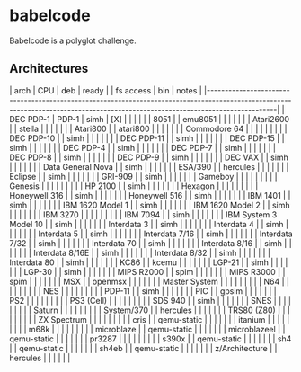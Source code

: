 # babelcode

Babelcode is a polyglot challenge.

## Architectures


|	arch		|	CPU	|	deb	| ready	|		| fs access	|	bin	|			notes					|
|-------------------------------------------------------------------------------------------------------------------------------------------------------------------------------|
| DEC PDP-1		| PDP-1		| simh		| [X]	|		|		|		|								|
| 8051			|		| emu8051	|	|		|		|		|								|
| Atari2600		|		| stella	|	|		|		|		|								|
| Atari800		|		| atari800	|	|		|		|		|								|
| Commodore 64		|		|		|	|		|		|		|								|
| DEC PDP-10		|		| simh		|	|		|		|		|								|
| DEC PDP-11		|		| simh		|	|		|		|		|								|
| DEC PDP-15		|		| simh		|	|		|		|		|								|
| DEC PDP-4		|		| simh		|	|		|		|		|								|
| DEC PDP-7		|		| simh		|	|		|		|		|								|
| DEC PDP-8		|		| simh		|	|		|		|		|								|
| DEC PDP-9		|		| simh		|	|		|		|		|								|
| DEC VAX		|		| simh		|	|		|		|		|								|
| Data General Nova	|		| simh		|	|		|		|		|								|
| ESA/390		|		| hercules	|	|		|		|		|								|
| Eclipse		|		| simh		|	|		|		|		|								|
| GRI-909		|		| simh		|	|		|		|		|								|
| Gameboy		|		|		|	|		|		|		|								|
| Genesis		|		|		|	|		|		|		|								|
| HP 2100		|		| simh		|	|		|		|		|								|
| Hexagon		|		|		|	|		|		|		|								|
| Honeywell 316		|		| simh		|	|		|		|		|								|
| Honeywell 516		|		| simh		|	|		|		|		|								|
| IBM 1401		|		| simh		|	|		|		|		|								|
| IBM 1620 Model 1	|		| simh		|	|		|		|		|								|
| IBM 1620 Model 2	|		| simh		|	|		|		|		|								|
| IBM 3270		|		|		|	|		|		|		|								|
| IBM 7094		|		| simh		|	|		|		|		|								|
| IBM System 3 Model 10	|		| simh		|	|		|		|		|								|
| Interdata 3		|		| simh		|	|		|		|		|								|
| Interdata 4		|		| simh		|	|		|		|		|								|
| Interdata 5		|		| simh		|	|		|		|		|								|
| Interdata 7/16	|		| simh		|	|		|		|		|								|
| Interdata 7/32	|		| simh		|	|		|		|		|								|
| Interdata 70		|		| simh		|	|		|		|		|								|
| Interdata 8/16	|		| simh		|	|		|		|		|								|
| Interdata 8/16E	|		| simh		|	|		|		|		|								|
| Interdata 8/32	|		| simh		|	|		|		|		|								|
| Interdata 80		|		| simh		|	|		|		|		|								|
| KC86			|		| kcemu		|	|		|		|		|								|
| LGP-21		|		| simh		|	|		|		|		|								|
| LGP-30		|		| simh		|	|		|		|		|								|
| MIPS R2000		|		| spim		|	|		|		|		|								|
| MIPS R3000		|		| spim		|	|		|		|		|								|
| MSX			|		| openmsx	|	|		|		|		|								|
| Master System		|		|		|	|		|		|		|								|
| N64			|		|		|	|		|		|		|								|
| NES			|		|		|	|		|		|		|								|
| PDP-11		|		| simh		|	|		|		|		|								|
| PIC			|		| gpsim		|	|		|		|		|								|
| PS2			|		|		|	|		|		|		|								|
| PS3 (Cell)		|		|		|	|		|		|		|								|
| SDS 940		|		| simh		|	|		|		|		|								|
| SNES			|		|		|	|		|		|		|								|
| Saturn		|		|		|	|		|		|		|								|
| System/370		|		| hercules	|	|		|		|		|								|
| TRS80 (Z80)		|		|		|	|		|		|		|								|
| ZX Spectrum		|		|		|	|		|		|		|								|
| cris			|		| qemu-static	|	|		|		|		|								|
| itanium		|		|		|	|		|		|		|								|
| m68k			|		|		|	|		|		|		|								|
| microblaze		|		| qemu-static	|	|		|		|		|								|
| microblazeel		|		| qemu-static	|	|		|		|		|								|
| pr3287		|		|		|	|		|		|		|								|
| s390x			|		| qemu-static	|	|		|		|		|								|
| sh4			|		| qemu-static	|	|		|		|		|								|
| sh4eb			|		| qemu-static	|	|		|		|		|								|
| z/Architecture	|		| hercules	|	|		|		|		|								|
